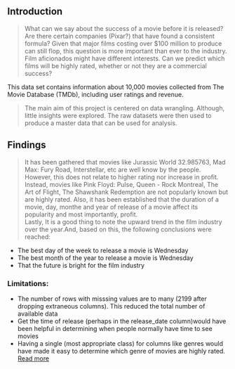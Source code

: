 ## Introduction
> What can we say about the success of a movie before it is released? Are there certain companies (Pixar?) that have found a consistent formula? Given that major films costing over $100 million to produce can still flop, this question is more important than ever to the industry. Film aficionados might have different interests. Can we predict which films will be highly rated, whether or not they are a commercial success?

This data set contains information about 10,000 movies collected from The Movie Database (TMDb), including user ratings and revenue.

> The main aim of this project is centered on data wrangling. Although, little insights were explored. The raw datasets were then used to produce a master data that can be used for analysis.


## Findings
> It has been gathered that movies like Jurassic World	32.985763, Mad Max: Fury Road, Interstellar, etc are well know by the people. However, this does not relate to higher rating nor increase in profit. Instead, movies like Pink Floyd: Pulse, Queen - Rock Montreal, The Art of Flight, The Shawshank Redemption	 are not popularly known but are highly rated.
> Also, it has been established that the duration of a movie, day, monthe and year of release of a movie affect its popularity and most importantly, profit.<br>
> Lastly, It is a good thing to note the upward trend in the film industry over the year.And, based on this, the following conclusions were reached:
- The best day of the week to release a movie is Wednesday
- The best month of the year to release a movie is Wednesday
- That the future is bright for the film industry

### Limitations:
- The number of rows with misssing values are to many (2199 after dropping extraneous columns). This reduced the total number of available data
- Get the time of release (perhaps in the release_date column)would have been helpful in determining when people normally have time to see movies
- Having a single (most appropriate class) for columns like genres would have made it easy to determine which genre of movies are highly rated. [Read more]('movie_success_analysis.ipynb')